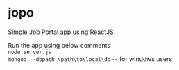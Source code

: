 # jopo
Simple Job Portal app using ReactJS


Run the app using below comments <br>
`node server.js`<br>
`mongod --dbpath \path\to\local\db` -- for windows users

